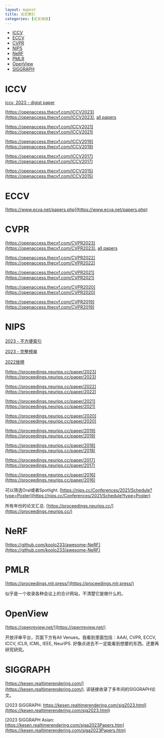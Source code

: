 ```yaml
---
layout: mypost
title: 论文索引
categories: [论文阅读]
---
```


- [ICCV](#iccv)
- [ECCV](#eccv)
- [CVPR](#cvpr)
- [NIPS](#nips)
- [NeRF](#nerf)
- [PMLR](#pmlr)
- [OpenView](#openview)
- [SIGGRAPH](#siggraph)

# ICCV

[iccv, 2023 - digist paper](https://www.paperdigest.org/2023/09/iccv-2023-highlights/)

[https://openaccess.thecvf.com/ICCV2023](https://openaccess.thecvf.com/ICCV2023), [all papers](https://openaccess.thecvf.com/ICCV2023?day=all)

[https://openaccess.thecvf.com/ICCV2021](https://openaccess.thecvf.com/ICCV2021)

[https://openaccess.thecvf.com/ICCV2019](https://openaccess.thecvf.com/ICCV2019)

[https://openaccess.thecvf.com/ICCV2017](https://openaccess.thecvf.com/ICCV2017)

[https://openaccess.thecvf.com/ICCV2015](https://openaccess.thecvf.com/ICCV2015)

# ECCV

[https://www.ecva.net/papers.php](https://www.ecva.net/papers.php)

# CVPR

[https://openaccess.thecvf.com/CVPR2023](https://openaccess.thecvf.com/CVPR2023), [all papers](https://openaccess.thecvf.com/CVPR2023?day=all)

[https://openaccess.thecvf.com/CVPR2022](https://openaccess.thecvf.com/CVPR2022)

[https://openaccess.thecvf.com/CVPR2021](https://openaccess.thecvf.com/CVPR2021)

[https://openaccess.thecvf.com/CVPR2020](https://openaccess.thecvf.com/CVPR2020)

[https://openaccess.thecvf.com/CVPR2019](https://openaccess.thecvf.com/CVPR2019)

# NIPS

[2023 - 不方便索引](https://openreview.net/group?id=NeurIPS.cc/2023/Conference)

[2023 - 完整榜单](https://www.paperdigest.org/data/neurips-2023-full.html)

[2022放榜](https://nips.cc/Conferences/2022/Schedule?type=Poster)

[https://proceedings.neurips.cc/paper/2023](https://proceedings.neurips.cc/paper/2023)

[https://proceedings.neurips.cc/paper/2022](https://proceedings.neurips.cc/paper/2022)

[https://proceedings.neurips.cc/paper/2021](https://proceedings.neurips.cc/paper/2021)

[https://proceedings.neurips.cc/paper/2020](https://proceedings.neurips.cc/paper/2020)

[https://proceedings.neurips.cc/paper/2019](https://proceedings.neurips.cc/paper/2019)

[https://proceedings.neurips.cc/paper/2018](https://proceedings.neurips.cc/paper/2018)

[https://proceedings.neurips.cc/paper/2017](https://proceedings.neurips.cc/paper/2017)

[https://proceedings.neurips.cc/paper/2016](https://proceedings.neurips.cc/paper/2016)



可以筛选Oral或者Spotlight. [https://nips.cc/Conferences/2021/Schedule?type=Poster](https://nips.cc/Conferences/2021/Schedule?type=Poster)

所有年份的论文汇总. [https://proceedings.neurips.cc/](https://proceedings.neurips.cc/)


# NeRF

[https://github.com/koolo233/awesome-NeRF](https://github.com/koolo233/awesome-NeRF)

# PMLR

[https://proceedings.mlr.press/](https://proceedings.mlr.press/)

似乎是一个收录各种会议上的合计网站，不清楚它是做什么的。

# OpenView

[https://openreview.net/](https://openreview.net/)

开放评审平台，页面下方有All Venues。我看到里面包括：AAAI, CVPR, ECCV, ICCV, ICLR, ICML, IEEE, NeurIPS. 好像点进去不一定能看到想要的东西。还要再研究研究。


# SIGGRAPH

[https://kesen.realtimerendering.com/](https://kesen.realtimerendering.com/). 该链接收录了多年间的SIGGRAPH论文。


[2023 SIGGRAPH: https://kesen.realtimerendering.com/sig2023.html](https://kesen.realtimerendering.com/sig2023.html)


[2023 SIGGRAPH Asian: https://kesen.realtimerendering.com/siga2023Papers.htm](https://kesen.realtimerendering.com/siga2023Papers.htm)